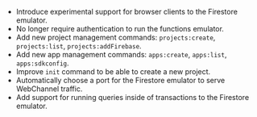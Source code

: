 * Introduce experimental support for browser clients to the Firestore emulator.
* No longer require authentication to run the functions emulator.
* Add new project management commands: `projects:create`, `projects:list`,
  `projects:addFirebase`.
* Add new app management commands: `apps:create`, `apps:list`, `apps:sdkconfig`.
* Improve `init` command to be able to create a new project.
* Automatically choose a port for the Firestore emulator to serve WebChannel traffic.
* Add support for running queries inside of transactions to the Firestore emulator.
